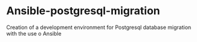 # Ansible-postgresql-migration
Creation of a development environment for Postgresql database migration with the use o Ansible
